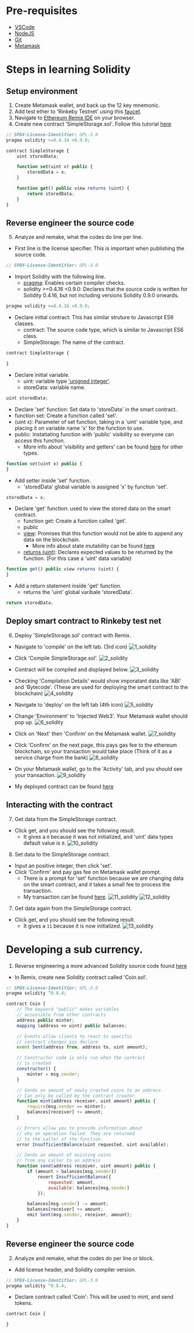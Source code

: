 # Pre-requisites
- [VSCode](https://code.visualstudio.com/)
- [NodeJS](https://nodejs.dev/download/)
- [Git](https://git-scm.com/downloads)
- [Metamask](https://metamask.io/)

# Steps in learning Solidity

## Setup environment
1. Create Metamask wallet, and back up the 12 key mnemonic.
2. Add test ether to 'Rinkeby Testnet' using this [faucet](https://faucets.chain.link/rinkeby).
3. Navigate to [Ethereum Remix IDE](https://remix.ethereum.org/) on your browser.
4. Create new contract 'SimpleStorage.sol'. Follow this tutorial [here](https://docs.soliditylang.org/en/v0.8.13/introduction-to-smart-contracts.html)
```javascript
// SPDX-License-Identifier: GPL-3.0
pragma solidity >=0.4.16 <0.9.0;

contract SimpleStorage {
    uint storedData;

    function set(uint x) public {
        storedData = x;
    }

    function get() public view returns (uint) {
        return storedData;
    }
}
```
## Reverse engineer the source code
5. Analyze and remake, what the codes do line per line.
- First line is the license specifier. This is important when publishing the source code.
```javascript
// SPDX-License-Identifier: GPL-3.0
```
- Import Solidity with the following line.
	- [pragma](https://docs.soliditylang.org/en/v0.8.13/layout-of-source-files.html#pragma): Enables certain compiler checks.
	- solidity >=0.4.16 <0.9.0: Declares that the source code is written for Solidity 0.4.16, but not including versions Solidity 0.9.0 onwards.
```javascript
pragma solidity >=0.4.16 <0.9.0;
```
- Declare initial contract: This has similar struture to Javascript ES6 classes.
	- contract: The source code type, which is similar to Javascript ES6 class.
	- SimpleStorage: The name of the contract.
```javascript
contract SimpleStorage {

}
```
- Declare initial variable.
	- uint: variable type ['unigned integer'](https://docs.soliditylang.org/en/v0.8.12/types.html#integers).
	- storeData: variable name.
```javascript
uint storedData;
```
- Declare 'set' function: Set data to 'storeData' in the smart contract.
- function set: Create a function called 'set'.
- (uint x): Parameter of set function, taking in a 'uint' variable type, and placing it on variable name 'x' for the function to use.
- public: Instatiating function with 'public' visibility so everyone can access this function. 
	- More info about 'visibility and getters' can be found [here](https://docs.soliditylang.org/en/v0.8.13/contracts.html#visibility-and-getters) for other types.
```javascript
function set(uint x) public {
}
```
- Add setter inside 'set' function.
	- 'storedData' global variable is assigned 'x' by function 'set'.
```javascript
storedData = x;
```
- Declare 'get' function: used to view the stored data on the smart contract.
	- function get: Create a function called 'get'.
	- public
	- [view](https://docs.soliditylang.org/en/v0.8.13/contracts.html#view-functions): Promises that this function would not be able to append any data on the blockchain.
		- More info about state mutability can be found [here](https://docs.soliditylang.org/en/v0.8.13/contracts.html#state-mutability)
	- [returns (uint)](https://docs.soliditylang.org/en/v0.8.13/contracts.html#return-variables): Declares expected values to be returned by the function. (For this case a 'uint' data variable)
```javascript
function get() public view returns (uint) {
}
```
- Add a return statement inside 'get' function.
	- returns the 'uint' global varibale 'storedData'.
```javascript
return storedData;
```
## Deploy smart contract to Rinkeby test net
6. Deploy 'SimpleStorage.sol' contract with Remix.
- Navigate to 'compile' on the left tab. (3rd icon)
![1_solidity](./static/images/1_remix.png)
- Click 'Compile SimpleStorage.sol'.
![2_solidity](./static/images/2_remix.png)
- Contract will be compiled and displayed below.
![3_solidity](./static/images/3_remix.png)
- Checking 'Compilation Details' would show imporatant data like 'ABI' and 'Bytecode'. (These are used for deploying the smart contract to the blockchain)
![4_solidity](./static/images/4_remix.png)
- Navigate to 'deploy' on the left tab (4th icon)
![5_solidity](./static/images/5_remix.png)
- Change 'Environment' to 'Injected Web3'. Your Metamask wallet should pop up.
![6_solidity](./static/images/6_remix.png)
- Click on 'Next' then 'Confirm' on the Metamask wallet.
![7_solidity](./static/images/7_remix.png)
- Click 'Confirm' on the next page, this pays gas fee to the ethereum blockchain, so your transaction would take place (Think of it as a service charge from the bank)
![8_solidity](./static/images/8_remix.png)
- On your Metamask wallet, go to the 'Activity' tab, and you should see your transaction.
![9_solidity](./static/images/9_remix.png)

- My deployed contract can be found [here](https://rinkeby.etherscan.io/tx/0xa97a84e5122dbc52b20622a4c7381fbc5e882406a2acc2c49b8e46bba80e2777)

## Interacting with the contract
7. Get data from the SimpleStorage contract.
- Click get, and you should see the following result.
	- It gives a `0` because it was not initialized, and 'uint' data types default value is `0`.
![10_solidity](./static/images/10_remix_transact.png)
8. Set data to the SimpleStorage contract.
- Input an positive integer, then click 'set'.
- Click 'Confirm' and pay gas fee on Metamask wallet prompt.
	- There is a prompt for 'set' function because we are changing data on the smart contract, and it takes a small fee to process the transaction.
	- My transaction can be found [here](https://rinkeby.etherscan.io/tx/0xe26b22e38c001046906f11cc79aec9d876fe861d762ff037ab5e0232d73d20a7).
![11_solidity](./static/images/11_remix_transact.png)
![12_solidity](./static/images/12_remix_transact.png)
7. Get data again from the SimpleStorage contract.
- Click get, and you should see the following result.
	- It gives a `11` because it is now initialized.
![13_solidity](./static/images/13_remix_transact.png)

# Developing a sub currency.

1. Reverse engineering a more advanced Solidity source code found [here](https://docs.soliditylang.org/en/v0.8.13/introduction-to-smart-contracts.html#subcurrency-example)
- In Remix, create new Solidity contract called 'Coin.sol'.
```javascript
// SPDX-License-Identifier: GPL-3.0
pragma solidity ^0.8.4;

contract Coin {
    // The keyword "public" makes variables
    // accessible from other contracts
    address public minter;
    mapping (address => uint) public balances;

    // Events allow clients to react to specific
    // contract changes you declare
    event Sent(address from, address to, uint amount);

    // Constructor code is only run when the contract
    // is created
    constructor() {
        minter = msg.sender;
    }

    // Sends an amount of newly created coins to an address
    // Can only be called by the contract creator
    function mint(address receiver, uint amount) public {
        require(msg.sender == minter);
        balances[receiver] += amount;
    }

    // Errors allow you to provide information about
    // why an operation failed. They are returned
    // to the caller of the function.
    error InsufficientBalance(uint requested, uint available);

    // Sends an amount of existing coins
    // from any caller to an address
    function send(address receiver, uint amount) public {
        if (amount > balances[msg.sender])
            revert InsufficientBalance({
                requested: amount,
                available: balances[msg.sender]
            });

        balances[msg.sender] -= amount;
        balances[receiver] += amount;
        emit Sent(msg.sender, receiver, amount);
    }
}
```
## Reverse engineer the source code
2. Analyze and remake, what the codes do per line or block.
- Add license header, and Solidity compiler version.
```javascript
// SPDX-License-Identifier: GPL-3.0
pragma solidity ^0.8.4;
```
- Declare contract called 'Coin': This will be used to mint, and send tokens.
```javascript
contract Coin {

}
```